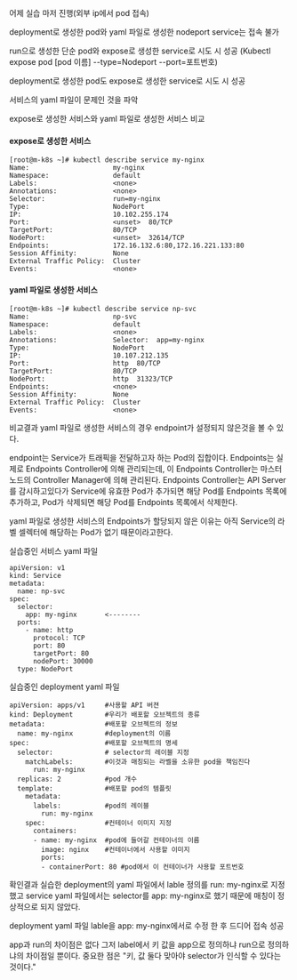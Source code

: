 어제 실습 마저 진행(외부 ip에서 pod 접속)

deployment로 생성한 pod와 yaml 파일로 생성한 nodeport service는 접속 불가

run으로 생성한 단순 pod와 expose로 생성한 service로 시도 시 성공
    (Kubectl expose pod [pod 이름] --type=Nodeport --port=포트번호)

deployment로 생성한 pod도 expose로 생성한 service로 시도 시 성공

서비스의 yaml 파일이 문제인 것을 파악

expose로 생성한 서비스와 yaml 파일로 생성한 서비스 비교

#### expose로 생성한 서비스
```
[root@m-k8s ~]# kubectl describe service my-nginx
Name:                     my-nginx
Namespace:                default
Labels:                   <none>
Annotations:              <none>
Selector:                 run=my-nginx
Type:                     NodePort
IP:                       10.102.255.174
Port:                     <unset>  80/TCP
TargetPort:               80/TCP
NodePort:                 <unset>  32614/TCP
Endpoints:                172.16.132.6:80,172.16.221.133:80
Session Affinity:         None
External Traffic Policy:  Cluster
Events:                   <none>
```
#### yaml 파일로 생성한 서비스
```
[root@m-k8s ~]# kubectl describe service np-svc
Name:                     np-svc
Namespace:                default
Labels:                   <none>
Annotations:              Selector:  app=my-nginx
Type:                     NodePort
IP:                       10.107.212.135
Port:                     http  80/TCP
TargetPort:               80/TCP
NodePort:                 http  31323/TCP
Endpoints:                <none>
Session Affinity:         None
External Traffic Policy:  Cluster
Events:                   <none>
```
비교결과 yaml 파일로 생성한 서비스의 경우 endpoint가 설정되지 않은것을 볼 수 있다.

endpoint는 Service가 트래픽을 전달하고자 하는 Pod의 집합이다.
Endpoints는 실제로 Endpoints Controller에 의해 관리되는데, 
이 Endpoints Controller는 마스터 노드의 Controller Manager에 의해 관리된다.
Endpoints Controller는 API Server를 감시하고있다가 Service에 유효한 Pod가 추가되면 
해당 Pod를 Endpoints 목록에 추가하고, Pod가 삭제되면 해당 Pod를 Endpoints 목록에서 삭제한다.

yaml 파일로 생성한 서비스의 Endpoints가 할당되지 않은 이유는 아직 Service의 라벨 셀렉터에 해당하는 Pod가 없기 때문이라고한다.

실습중인 서비스 yaml 파일
```
apiVersion: v1
kind: Service
metadata:
  name: np-svc
spec:
  selector:
    app: my-nginx       <--------
  ports:
    - name: http
      protocol: TCP
      port: 80
      targetPort: 80
      nodePort: 30000
  type: NodePort
```
실습중인 deployment yaml 파일
```
apiVersion: apps/v1     #사용할 API 버젼
kind: Deployment        #우리가 배포할 오브젝트의 종류
metadata:               #배포할 오브젝트의 정보
  name: my-nginx        #deployment의 이름
spec:                   #배포할 오브젝트의 명세
  selector:             # selector의 레이블 지정
    matchLabels:        #이것과 매칭되는 라벨을 소유한 pod을 책임진다
      run: my-nginx
  replicas: 2           #pod 개수
  template:             #배포할 pod의 템플릿
    metadata:
      labels:           #pod의 레이블
        run: my-nginx
    spec:               #컨테이너 이미지 지정
      containers:
      - name: my-nginx  #pod에 들어갈 컨테이너의 이름
        image: nginx    #컨테이너에서 사용할 이미지
        ports:
        - containerPort: 80 #pod에서 이 컨테이너가 사용할 포트번호
```
확인결과 실습한 deployment의 yaml 파일에서 lable 정의를 run: my-nginx로 지정했고
service yaml 파일에서는 selector를 app: my-nginx로 했기 때문에 매칭이 정상적으로 되지 않았다.

deployment yaml 파일 lable을 app: my-nginx에서로 수정 한 후 드디어 접속 성공

app과 run의 차이점은 없다 그저 label에서 키 값을 app으로 정의하냐 run으로 정의하냐의 차이점일 뿐이다.
중요한 점은 "키, 값 둘다 맞아야 selector가 인식할 수 있다는 것이다."
